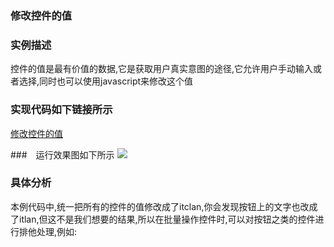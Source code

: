 ### 修改控件的值
### 实例描述
控件的值是最有价值的数据,它是获取用户真实意图的途径,它允许用户手动输入或者选择,同时也可以使用javascript来修改这个值

### 实现代码如下链接所示
[修改控件的值](修改控件的值.html)


###　运行效果图如下所示
![](http://i.imgur.com/A3EDHtM.gif)

### 具体分析
本例代码中,统一把所有的控件的值修改成了itclan,你会发现按钮上的文字也改成了itlan,但这不是我们想要的结果,所以在批量操作控件时,可以对按钮之类的控件进行排他处理,例如:

